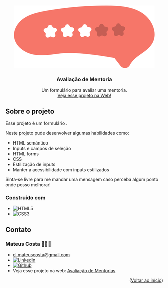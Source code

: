 <a name="readme-top"></a>

<br />
<div align="center">
  <a href="https://github.com/clmateus/avaliacao-de-mentoria">
    <img src="./images/baloon.svg" alt="Logo" />
  </a>

  <h3 align="center">Avaliação de Mentoria</h3>

  <p align="center">
    Um formulário para avaliar uma mentoria.
    <br />
    <a href="https://clmateus.github.io/avaliacao-de-mentoria" />Veja esse projeto na Web!</a>
  </p>
</div>


## Sobre o projeto

Esse projeto é um formulário .

Neste projeto pude desenvolver algumas habilidades como:
* HTML semântico
* Inputs e campos de seleção
* HTML forms
* CSS
* Estilização de inputs
* Manter a acessibilidade com inputs estilizados

Sinta-se livre para me mandar uma mensagem caso perceba algum ponto onde posso melhorar! 

### Construído com

* ![HTML5](https://img.shields.io/badge/html5-%23E34F26.svg?style=for-the-badge&logo=html5&logoColor=white)
* ![CSS3](https://img.shields.io/badge/css3-%231572B6.svg?style=for-the-badge&logo=css3&logoColor=white)

## Contato

### Mateus Costa 👨🏻‍💻
* cl.mateuscosta@gmail.com
* [![LinkedIn][linkedin-shield]][linkedin-url]
* [![Github][github-shield]][github-url]
* Veja esse projeto na web: [Avaliação de Mentorias](https://clmateus.github.io/avaliacao-de-mentoria)

<p align="right">(<a href="#readme-top">Voltar ao início</a>)</p>

[github-shield]: https://img.shields.io/badge/github-%23121011.svg?style=for-the-badge&logo=github&logoColor=white
[github-url]: https://github.com/clmateus
[linkedin-shield]: https://img.shields.io/badge/-LinkedIn-black.svg?style=for-the-badge&logo=linkedin&colorB=555
[linkedin-url]: https://linkedin.com/in/clmateus
